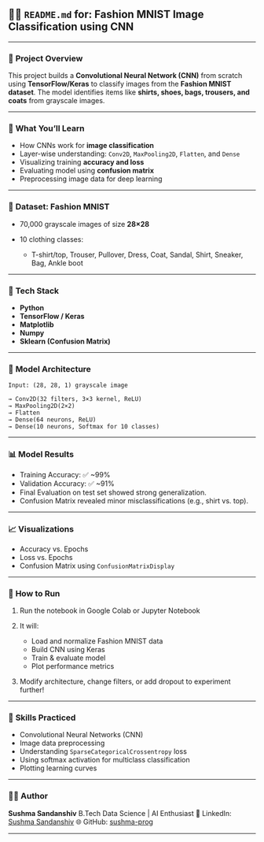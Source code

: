## 🧥👟 `README.md` for: **Fashion MNIST Image Classification using CNN**

---

### 📌 **Project Overview**

This project builds a **Convolutional Neural Network (CNN)** from scratch using **TensorFlow/Keras** to classify images from the **Fashion MNIST dataset**.
The model identifies items like **shirts, shoes, bags, trousers, and coats** from grayscale images.

---

### 🧠 **What You’ll Learn**

* How CNNs work for **image classification**
* Layer-wise understanding: `Conv2D`, `MaxPooling2D`, `Flatten`, and `Dense`
* Visualizing training **accuracy and loss**
* Evaluating model using **confusion matrix**
* Preprocessing image data for deep learning

---

### 🧪 **Dataset: Fashion MNIST**

* 70,000 grayscale images of size **28×28**
* 10 clothing classes:

  * T-shirt/top, Trouser, Pullover, Dress, Coat, Sandal, Shirt, Sneaker, Bag, Ankle boot

---

### 🚀 **Tech Stack**

* **Python**
* **TensorFlow / Keras**
* **Matplotlib**
* **Numpy**
* **Sklearn (Confusion Matrix)**

---

### 🧱 **Model Architecture**

```text
Input: (28, 28, 1) grayscale image

→ Conv2D(32 filters, 3×3 kernel, ReLU)
→ MaxPooling2D(2×2)
→ Flatten
→ Dense(64 neurons, ReLU)
→ Dense(10 neurons, Softmax for 10 classes)
```

---

### 📊 **Model Results**

* Training Accuracy: ✅ \~99%
* Validation Accuracy: ✅ \~91%
* Final Evaluation on test set showed strong generalization.
* Confusion Matrix revealed minor misclassifications (e.g., shirt vs. top).

---

### 📈 **Visualizations**

* Accuracy vs. Epochs
* Loss vs. Epochs
* Confusion Matrix using `ConfusionMatrixDisplay`

---

### 📎 **How to Run**

1. Run the notebook in Google Colab or Jupyter Notebook
2. It will:

   * Load and normalize Fashion MNIST data
   * Build CNN using Keras
   * Train & evaluate model
   * Plot performance metrics
3. Modify architecture, change filters, or add dropout to experiment further!

---

### 🧠 **Skills Practiced**

* Convolutional Neural Networks (CNN)
* Image data preprocessing
* Understanding `SparseCategoricalCrossentropy` loss
* Using softmax activation for multiclass classification
* Plotting learning curves

---

### 🙋‍♀️ **Author**

**Sushma Sandanshiv**
B.Tech Data Science | AI Enthusiast
🔗 LinkedIn: [Sushma Sandanshiv](https://www.linkedin.com/in/sushma-sandanshiv-2740422b7)
🌐 GitHub: [sushma-prog](https://github.com/sushma-prog)

---
